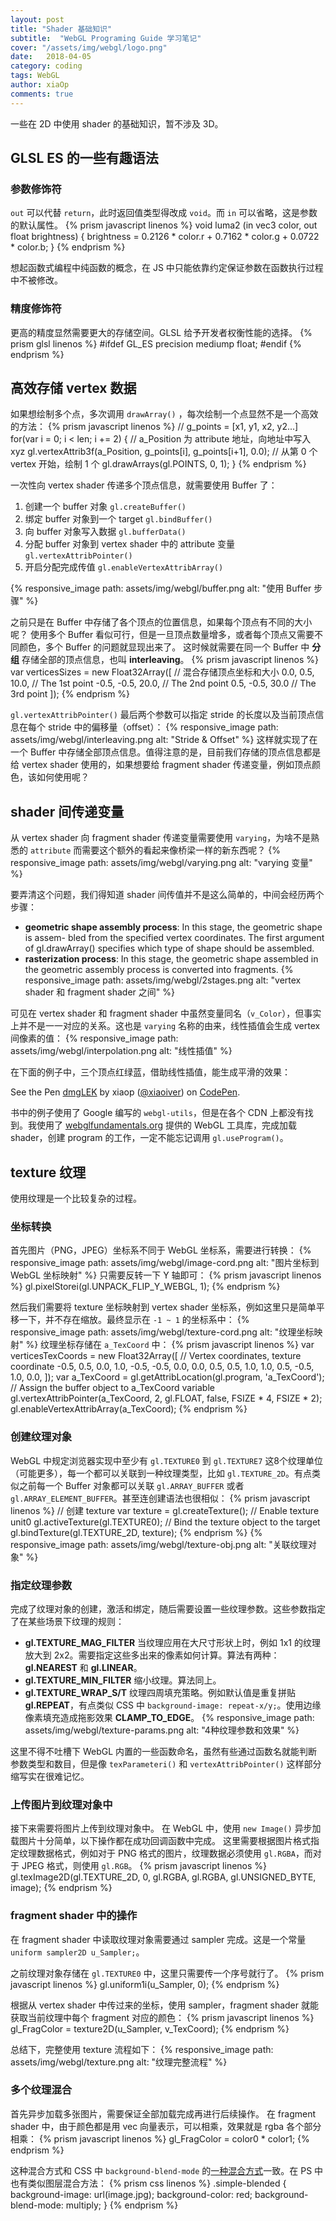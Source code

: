 ```yaml
---
layout: post
title: "Shader 基础知识"
subtitle:  "WebGL Programing Guide 学习笔记"
cover: "/assets/img/webgl/logo.png"
date:   2018-04-05
category: coding
tags: WebGL
author: xiaOp
comments: true
---
```


一些在 2D 中使用 shader 的基础知识，暂不涉及 3D。

## GLSL ES 的一些有趣语法

### 参数修饰符

`out` 可以代替 `return`，此时返回值类型得改成 `void`。而 `in` 可以省略，这是参数的默认属性。
{% prism javascript linenos %}
void luma2 (in vec3 color, out float brightness) {
    brightness = 0.2126 * color.r + 0.7162 * color.g + 0.0722 * color.b;
}
{% endprism %}

想起函数式编程中纯函数的概念，在 JS 中只能依靠约定保证参数在函数执行过程中不被修改。

### 精度修饰符

更高的精度显然需要更大的存储空间。GLSL 给予开发者权衡性能的选择。
{% prism glsl linenos %}
#ifdef GL_ES
precision mediump float;
#endif
{% endprism %}

## 高效存储 vertex 数据

如果想绘制多个点，多次调用 `drawArray()` ，每次绘制一个点显然不是一个高效的方法：
{% prism javascript linenos %}
// g_points = [x1, y1, x2, y2...]
for(var i = 0; i < len; i += 2) {
    // a_Position 为 attribute 地址，向地址中写入 xyz
    gl.vertexAttrib3f(a_Position, g_points[i], g_points[i+1], 0.0);
    // 从第 0 个 vertex 开始，绘制 1 个
    gl.drawArrays(gl.POINTS, 0, 1);
}
{% endprism %}

一次性向 vertex shader 传递多个顶点信息，就需要使用 Buffer 了：
1. 创建一个 buffer 对象 `gl.createBuffer()`
2. 绑定 buffer 对象到一个 target `gl.bindBuffer()`
3. 向 buffer 对象写入数据 `gl.bufferData()`
4. 分配 buffer 对象到 vertex shader 中的 attribute 变量 `gl.vertexAttribPointer()`
5. 开启分配完成传值 `gl.enableVertexAttribArray()`

{% responsive_image path: assets/img/webgl/buffer.png alt: "使用 Buffer 步骤" %}

之前只是在 Buffer 中存储了各个顶点的位置信息，如果每个顶点有不同的大小呢？
使用多个 Buffer 看似可行，但是一旦顶点数量增多，或者每个顶点又需要不同颜色，多个 Buffer 的问题就显现出来了。
这时候就需要在同一个 Buffer 中 **分组** 存储全部的顶点信息，也叫 **interleaving**。
{% prism javascript linenos %}
var verticesSizes = new Float32Array([
    // 混合存储顶点坐标和大小
    0.0, 0.5, 10.0, // The 1st point
    -0.5, -0.5, 20.0, // The 2nd point
    0.5, -0.5, 30.0 // The 3rd point
]);
{% endprism %}

`gl.vertexAttribPointer()` 最后两个参数可以指定 stride 的长度以及当前顶点信息在每个 stride 中的偏移量（offset）：
{% responsive_image path: assets/img/webgl/interleaving.png alt: "Stride & Offset" %}
这样就实现了在一个 Buffer 中存储全部顶点信息。值得注意的是，目前我们存储的顶点信息都是给 vertex shader 使用的，如果想要给 fragment shader 传递变量，例如顶点颜色，该如何使用呢？

## shader 间传递变量

从 vertex shader 向 fragment shader 传递变量需要使用 `varying`，为啥不是熟悉的 `attribute` 而需要这个额外的看起来像桥梁一样的新东西呢？
{% responsive_image path: assets/img/webgl/varying.png alt: "varying 变量" %}

要弄清这个问题，我们得知道 shader 间传值并不是这么简单的，中间会经历两个步骤：
* **geometric shape assembly process**: In this stage, the geometric shape is assem- bled from the specified vertex coordinates. The first argument of gl.drawArray() specifies which type of shape should be assembled.
* **rasterization process**: In this stage, the geometric shape assembled in the geometric assembly process is converted into fragments.
{% responsive_image path: assets/img/webgl/2stages.png alt: "vertex shader 和 fragment shader 之间" %}

可见在 vertex shader 和 fragment shader 中虽然变量同名（`v_Color`），但事实上并不是一一对应的关系。这也是 `varying` 名称的由来，线性插值会生成 vertex 间像素的值：
{% responsive_image path: assets/img/webgl/interpolation.png alt: "线性插值" %}

在下面的例子中，三个顶点红绿蓝，借助线性插值，能生成平滑的效果：
<p data-height="265" data-theme-id="0" data-slug-hash="dmgLEK" data-default-tab="js,result" data-user="xiaoiver" data-embed-version="2" data-pen-title="dmgLEK" class="codepen">See the Pen <a href="https://codepen.io/xiaoiver/pen/dmgLEK/">dmgLEK</a> by xiaop (<a href="https://codepen.io/xiaoiver">@xiaoiver</a>) on <a href="https://codepen.io">CodePen</a>.</p>
<script async src="https://static.codepen.io/assets/embed/ei.js"></script>

书中的例子使用了 Google 编写的 `webgl-utils`，但是在各个 CDN 上都没有找到。我使用了 [webglfundamentals.org](https://webglfundamentals.org/docs/module-webgl-utils.html#.createProgramFromSources) 提供的 WebGL 工具库，完成加载 shader，创建 program 的工作，一定不能忘记调用 `gl.useProgram()`。

## texture 纹理

使用纹理是一个比较复杂的过程。

### 坐标转换

首先图片（PNG，JPEG）坐标系不同于 WebGL 坐标系，需要进行转换：
{% responsive_image path: assets/img/webgl/image-cord.png alt: "图片坐标到 WebGL 坐标映射" %}
只需要反转一下 Y 轴即可：
{% prism javascript linenos %}
gl.pixelStorei(gl.UNPACK_FLIP_Y_WEBGL, 1);
{% endprism %}

然后我们需要将 texture 坐标映射到 vertex shader 坐标系，例如这里只是简单平移一下，并不存在缩放。最终显示在 `-1 ~ 1` 的坐标系中：
{% responsive_image path: assets/img/webgl/texture-cord.png alt: "纹理坐标映射" %}
纹理坐标存储在 `a_TexCoord` 中：
{% prism javascript linenos %}
var verticesTexCoords = new Float32Array([
    // Vertex coordinates, texture coordinate
    -0.5,  0.5,   0.0, 1.0,
    -0.5, -0.5,   0.0, 0.0,
     0.5,  0.5,   1.0, 1.0,
     0.5, -0.5,   1.0, 0.0,
]);
var a_TexCoord = gl.getAttribLocation(gl.program, 'a_TexCoord');
// Assign the buffer object to a_TexCoord variable
gl.vertexAttribPointer(a_TexCoord, 2, gl.FLOAT, false, FSIZE * 4, FSIZE * 2);
gl.enableVertexAttribArray(a_TexCoord);
{% endprism %}

### 创建纹理对象

WebGL 中规定浏览器实现中至少有 `gl.TEXTURE0` 到 `gl.TEXTURE7` 这8个纹理单位（可能更多），每一个都可以关联到一种纹理类型，比如 `gl.TEXTURE_2D`。有点类似之前每一个 Buffer 对象都可以关联 `gl.ARRAY_BUFFER` 或者 `gl.ARRAY_ELEMENT_BUFFER`。甚至连创建语法也很相似：
{% prism javascript linenos %}
// 创建 texture
var texture = gl.createTexture();
// Enable texture unit0
gl.activeTexture(gl.TEXTURE0);
// Bind the texture object to the target
gl.bindTexture(gl.TEXTURE_2D, texture);
{% endprism %}
{% responsive_image path: assets/img/webgl/texture-obj.png alt: "关联纹理对象" %}

### 指定纹理参数

完成了纹理对象的创建，激活和绑定，随后需要设置一些纹理参数。这些参数指定了在某些场景下纹理的规则：
* **gl.TEXTURE_MAG_FILTER** 当纹理应用在大尺寸形状上时，例如 1x1 的纹理放大到 2x2。需要指定这些多出来的像素如何计算。算法有两种：**gl.NEAREST** 和 **gl.LINEAR**。
* **gl.TEXTURE_MIN_FILTER** 缩小纹理。算法同上。
* **gl.TEXTURE_WRAP_S/T** 纹理四周填充策略。例如默认值是重复拼贴 **gl.REPEAT**，有点类似 CSS 中 `background-image: repeat-x/y;`。使用边缘像素填充造成拖影效果 **CLAMP_TO_EDGE**。
{% responsive_image path: assets/img/webgl/texture-params.png alt: "4种纹理参数和效果" %}

这里不得不吐槽下 WebGL 内置的一些函数命名，虽然有些通过函数名就能判断参数类型和数目，但是像 `texParameteri()` 和 `vertexAttribPointer()` 这样部分缩写实在很难记忆。

### 上传图片到纹理对象中

接下来需要将图片上传到纹理对象中。
在 WebGL 中，使用 `new Image()` 异步加载图片十分简单，以下操作都在成功回调函数中完成。
这里需要根据图片格式指定纹理数据格式，例如对于 PNG 格式的图片，纹理数据必须使用 `gl.RGBA`，而对于 JPEG 格式，则使用 `gl.RGB`。
{% prism javascript linenos %}
gl.texImage2D(gl.TEXTURE_2D, 0, gl.RGBA, gl.RGBA, gl.UNSIGNED_BYTE, image);
{% endprism %}

### fragment shader 中的操作

在 fragment shader 中读取纹理对象需要通过 sampler 完成。这是一个常量 `uniform sampler2D u_Sampler;`。

之前纹理对象存储在 `gl.TEXTURE0` 中，这里只需要传一个序号就行了。
{% prism javascript linenos %}
gl.uniform1i(u_Sampler, 0);
{% endprism %}

根据从 vertex shader 中传过来的坐标，使用 sampler，fragment shader 就能获取当前纹理中每个 fragment 对应的颜色：
{% prism javascript linenos %}
gl_FragColor = texture2D(u_Sampler, v_TexCoord);
{% endprism %}

总结下，完整使用 texture 流程如下：
{% responsive_image path: assets/img/webgl/texture.png alt: "纹理完整流程" %}

### 多个纹理混合

首先异步加载多张图片，需要保证全部加载完成再进行后续操作。
在 fragment shader 中，由于颜色都是用 vec 向量表示，可以相乘，效果就是 rgba 各个部分相乘：
{% prism javascript linenos %}
gl_FragColor = color0 * color1;
{% endprism %}

这种混合方式和 CSS 中 `background-blend-mode` 的[一种混合方式](https://developer.mozilla.org/zh-CN/docs/Web/CSS/background-blend-mode)一致。在 PS 中也有类似图层混合方法：
{% prism css linenos %}
.simple-blended {
    background-image: url(image.jpg);
    background-color: red;
    background-blend-mode: multiply;
}
{% endprism %}
